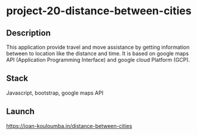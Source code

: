 # project-20-distance-between-cities

## Description

This application provide travel and move assistance by getting information between to location like the distance and time. It is based on google maps API (Application Programming Interface) and google cloud Platform (GCP).

## Stack

Javascript, bootstrap, google maps API

## Launch

https://joan-kouloumba.in/distance-between-cities
